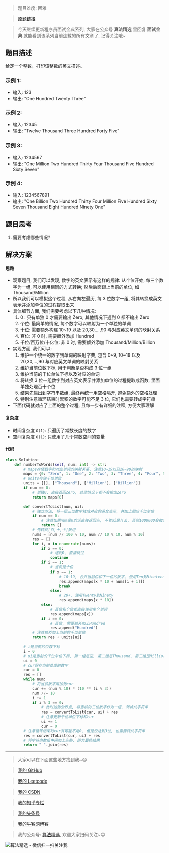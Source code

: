 > 题目难度: 困难

> [原题链接](https://leetcode-cn.com/problems/english-int-lcci/)

> 今天继续更新程序员面试金典系列, 大家在公众号 **算法精选** 里回复 **面试金典** 就能看到该系列当前连载的所有文章了, 记得关注哦~

## 题目描述

给定一个整数，打印该整数的英文描述。

### 示例 1:

- 输入: 123
- 输出: "One Hundred Twenty Three"

### 示例 2:

- 输入: 12345
- 输出: "Twelve Thousand Three Hundred Forty Five"

### 示例 3:

- 输入: 1234567
- 输出: "One Million Two Hundred Thirty Four Thousand Five Hundred Sixty Seven"

### 示例 4:

- 输入: 1234567891
- 输出: "One Billion Two Hundred Thirty Four Million Five Hundred Sixty Seven Thousand Eight Hundred Ninety One"

## 题目思考

1. 需要考虑哪些情况?

## 解决方案

#### 思路

- 观察题目, 我们可以发现, 数字的英文表示有这样的规律: 从个位开始, 每三个数字为一组, 可以使用相同的方式转换; 然后后面跟上当前的单位, 如 Thousand/Million
- 所以我们可以模拟这个过程, 从右向左遍历, 每 3 位数字一组, 将其转换成英文表示并添加单位的过程提取出来
- 具体细节方面, 我们需要考虑以下几种情况:
  1. 0 : 只有单独 0 才需要输出 Zero; 其他情况下遇到 0 都不输出 Zero
  2. 个位: 最简单的情况, 每个数字可以映射为一个单独的单词
  3. 十位: 需要额外构建 10~19 以及 20,30,...,90 与对应英文单词的映射关系
  4. 百位: 非 0 时, 需要额外添加 Hundred
  5. 千位/百万位/十亿位: 非 0 时, 需要额外添加 Thousand/Million/Billion
- 实现方面, 我们可以:
  1. 维护一个统一的数字到单词的映射字典, 包含 0~9, 10~19 以及 20,30,...,90 与对应英文单词的映射关系
  2. 维护当前位数下标, 用于判断是否构成 3 位一组
  3. 维护当前的千位单位下标以及对应的单词
  4. 将转换 3 位一组数字到对应英文表示并添加单位的过程提取成函数, 里面单独处理百十个位
  5. 结果先输出到字符串数组, 最终再统一用空格隔开, 避免额外的空格处理
  6. 特别注意循环结束时累积的数字可能不足 3 位, 它们也需要转成字符串
- 下面代码就对应了上面的整个过程, 且每一步有详细的注释, 方便大家理解

#### 复杂度

- 时间复杂度 `O(1)`: 只遍历了常数长度的数字
- 空间复杂度 `O(1)`: 只使用了几个常数空间的变量

#### 代码

```python
class Solution:
    def numberToWords(self, num: int) -> str:
        # maps存储数字和对应单词的映射关系, 注意10~19以及20~90的映射
        maps = {0: "Zero", 1: "One", 2: "Two", 3: "Three", 4: "Four", 5: "Five", 6: "Six", 7: "Seven", 8: "Eight", 9: "Nine", 10: "Ten", 11: "Eleven", 12: "Twelve", 13: "Thirteen", 14: "Fourteen", 15: "Fifteen", 16: "Sixteen", 17: "Seventeen", 18: "Eighteen", 19: "Nineteen", 20: "Twenty", 30: "Thirty", 40: "Forty", 50: "Fifty", 60: "Sixty", 70: "Seventy", 80: "Eighty", 90: "Ninety"}
        # units存储千位单位
        units = [[], ["Thousand"], ["Million"], ["Billion"]]
        if num == 0:
            # 单独0, 直接返回Zero, 其他情况下都不会输出Zero
            return maps[0]

        def convertToList(num, ui):
            # 独立方法, 将一组三位数字转成对应的英文表示, 并加上相应千位单位
            if num == 0:
                # 注意如果num是0的话直接返回空, 不管ui是什么, 否则1000000会被转换成One Million Thousand
                return []
            # 先转成[百,十,个]数组
            nums = [num // 100 % 10, num // 10 % 10, num % 10]
            res = []
            for i, x in enumerate(nums):
                if x == 0:
                    # 遇到0, 直接跳过
                    continue
                if i == 1:
                    # 当前是十位
                    if x == 1:
                        # 10~19, 合并当前位和下一位的数字, 使用Ten到Nineteen, 退出循环
                        res.append(maps[x * 10 + nums[i + 1]])
                        break
                    else:
                        # 20+, 使用Twenty到Ninety
                        res.append(maps[x * 10])
                else:
                    # 百位和个位都直接使用单个单词
                    res.append(maps[x])
                if i == 0:
                    # 百位, 需要额外加上Hundred
                    res.append("Hundred")
            # 注意额外加上当前的千位单位
            return res + units[ui]

        # i是当前的位数下标
        i = 0
        # ui是当前的千位单位下标, 第一组是空, 第二组是Thousand, 第三组是Million, 依此类推
        ui = 0
        # cur保存当前处理的数字
        cur = 0
        res = []
        while num:
            # 将当前数字累加到cur
            cur += (num % 10) * (10 ** (i % 3))
            num //= 10
            i += 1
            if i % 3 == 0:
                # 此时达到分界点, 将当前的三位数字作为一组, 转换成字符串
                res = convertToList(cur, ui) + res
                # 注意更新千位单位下标和cur
                ui += 1
                cur = 0
        # 注意循环结束时cur有可能不是0, 但是没达到3位, 也需要转成字符串
        res = convertToList(cur, ui) + res
        # 将字符串数组中间加上空格, 即为最终结果
        return " ".join(res)
```

---

> 大家可以在下面这些地方找到我~😊

> [我的 GitHub](https://github.com/zjulyx)

> [我的 Leetcode](https://leetcode-cn.com/u/suibianfahui/)

> [我的 CSDN](https://me.csdn.net/zjulyx1993)

> [我的知乎专栏](https://zhuanlan.zhihu.com/c_1242508721932464128)

> [我的头条号](https://www.toutiao.com/c/user/1090304683804520/#mid=1671643017345028)

> [我的牛客网博客](https://blog.nowcoder.net/zjulyx)

> 我的公众号: [算法精选](https://mp.weixin.qq.com/s?__biz=MzA5MDk1MjI5MA==&mid=2247484158&idx=1&sn=90176bac32cf7af40e4074c721fd8a95&chksm=900285f3a7750ce5a068c9c9773781461819633f2fd60533732637ec9520c908371ebc218d49&scene=178&cur_album_id=1386231241346859009#rd), 欢迎大家扫码关注~😊

![算法精选 - 微信扫一扫关注我](https://pic1.zhimg.com/80/v2-7c988a7b35886df51596ef23616764ac_1440w.jpg)
